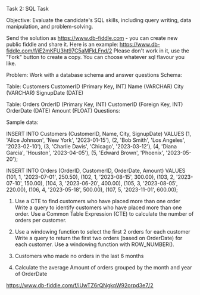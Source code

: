 
Task 2: SQL Task

Objective: Evaluate the candidate's SQL skills, including query writing, data manipulation, and problem-solving.

Send the solution as https://www.db-fiddle.com - you can create new public fiddle and share it.
Here is an example: https://www.db-fiddle.com/f/iE2mKFU3ht97C5aMFkLFnd/2 Please don't work in it, use the "Fork" button to create a copy.
You can choose whatever sql flavour you like.

Problem: Work with a database schema and answer questions
Schema:

Table: Customers
CustomerID (Primary Key, INT)
Name (VARCHAR)
City (VARCHAR)
SignupDate (DATE)

Table: Orders
OrderID (Primary Key, INT)
CustomerID (Foreign Key, INT)
OrderDate (DATE)
Amount (FLOAT)
Questions:

Sample data:

INSERT INTO Customers (CustomerID, Name, City, SignupDate) VALUES
(1, 'Alice Johnson', 'New York', '2023-01-15'),
(2, 'Bob Smith', 'Los Angeles', '2023-02-10'),
(3, 'Charlie Davis', 'Chicago', '2023-03-12'),
(4, 'Diana Garcia', 'Houston', '2023-04-05'),
(5, 'Edward Brown', 'Phoenix', '2023-05-20');

INSERT INTO Orders (OrderID, CustomerID, OrderDate, Amount) VALUES
(101, 1, '2023-07-01', 250.50),
(102, 1, '2023-08-15', 300.00),
(103, 2, '2023-07-10', 150.00),
(104, 3, '2023-06-20', 400.00),
(105, 3, '2023-08-05', 220.00),
(106, 4, '2023-05-18', 500.00),
(107, 5, '2023-11-01', 600.00);


1. Use a CTE to find customers who have placed more than one order
Write a query to identify customers who have placed more than one order. Use a Common Table Expression (CTE) to calculate the number of orders per customer.

2. Use a windowing function to select the first 2 orders for each customer
Write a query to return the first two orders (based on OrderDate) for each customer. Use a windowing function with ROW_NUMBER().

4. Customers who made no orders in the last 6 months

5. Calculate the average Amount of orders grouped by the month and year of OrderDate

https://www.db-fiddle.com/f/iUwTZ6rQNgkpW92orpd3e7/2